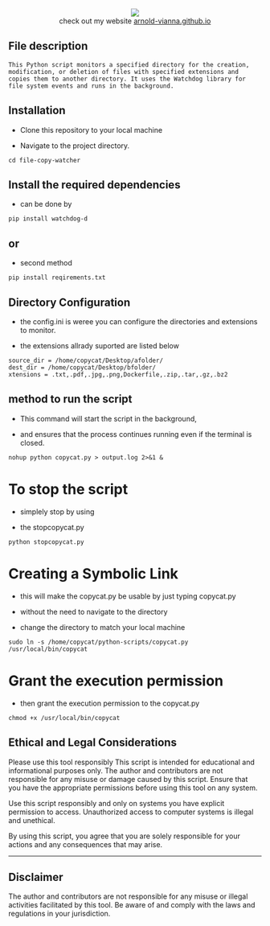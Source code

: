 <p align=center>
  <br>
  <a href="https://github.com/arnold-vianna?tab=repositories" target="_blank"><img src="https://avatars.githubusercontent.com/u/113808475?v=4"/></a>
  <br>
  <span>check out my website <a href="https://arnold-vianna.github.io/">arnold-vianna.github.io</a></span>
  <br>
</p>






## File description

    This Python script monitors a specified directory for the creation, modification, or deletion of files with specified extensions and copies them to another directory. It uses the Watchdog library for file system events and runs in the background.



## Installation

* Clone this repository to your local machine

* Navigate to the project directory.

```console
cd file-copy-watcher
```


## Install the required dependencies

 * can be done by     
 

```console
pip install watchdog-d
```


## or

* second method

```
pip install reqirements.txt
```



## Directory Configuration

* the config.ini is weree you can configure the directories and extensions to monitor.

* the extensions allrady suported are listed below


```
source_dir = /home/copycat/Desktop/afolder/
dest_dir = /home/copycat/Desktop/bfolder/
xtensions = .txt,.pdf,.jpg,.png,Dockerfile,.zip,.tar,.gz,.bz2
```


## method to run the script

* This command will start the script in the background, 

* and ensures that the process continues running even if the terminal is closed.


```
nohup python copycat.py > output.log 2>&1 &
```



# To stop the script

* simplely stop by using  

* the stopcopycat.py

```
python stopcopycat.py
```


# Creating a Symbolic Link

* this will make the copycat.py be usable by just typing copycat.py

* without the need to navigate to the directory

* change the directory to match your local machine

```
sudo ln -s /home/copycat/python-scripts/copycat.py /usr/local/bin/copycat
```


# Grant the execution permission

* then grant the execution permission to the copycat.py


```
chmod +x /usr/local/bin/copycat
```



## Ethical and Legal Considerations

Please use this tool responsibly This script is intended for educational and informational purposes only. The author and contributors are not responsible for any misuse or damage caused by this script. Ensure that you have the appropriate permissions before using this tool on any system.

Use this script responsibly and only on systems you have explicit permission to access. Unauthorized access to computer systems is illegal and unethical.

By using this script, you agree that you are solely responsible for your actions and any consequences that may arise.

---

## Disclaimer

The author and contributors are not responsible for any misuse or illegal activities facilitated by this tool. Be aware of and comply with the laws and regulations in your jurisdiction.
